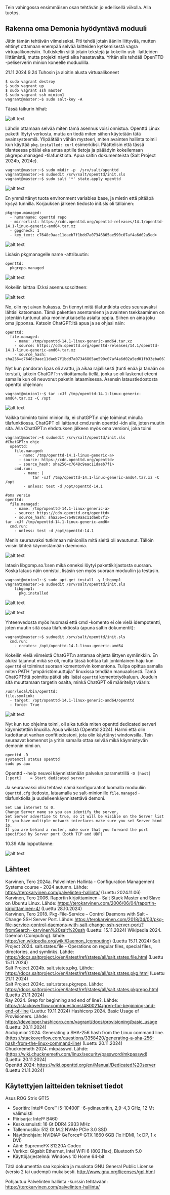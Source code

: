 Tein vahingossa ensimmäisen osan tehtävän jo edellisellä viikolla. Alla tuotos.

## Rakenna oma Demonia hyödyntävä moduuli
Jätin tämän tehtävän viimeiseksi. Piti tehdä jotain ääniin liittyvää, mutten ehtinyt ottamaan enempää selvää laitteiden kytkemisestä vagra virtuaalikoneisiin. Tutkiskelin siitä jotain tekstejä ja kokeilin usb -laitteiden liittämistä, mutta projekti näytti aika haastavalta. Yritän siis tehdää OpenTTD -peliserverin minion koneelle moduulilla.

21.11.2024 9.24 Tuhosin ja aloitin alusta virtuaalikoneet   

    $ sudo vagrant destroy
    $ sudo vagrant up
    $ sudo vagrant ssh master
    $ sudo vagrant ssh minion1
    vagrant@master:~$ sudo salt-key -A

Tässä taikurin hihat:

![alt text](image.png) 

Lähdin ottamaan selvää miten tämä asennus voisi onnistua. Openttd Linux paketti löytyi verkosta, mutta en tiedä miten siihen käytetään tätä avainsysteemiä. Ylipäätään vähän mysteeri, miten avainten hallinta toimii kun käyttää `pkg.installed: curl` esimerkiksi. Päättelisin että tässä tilanteessa pitäisi eka antaa aptille tietoja ja pääädyin kokeilemaan pkgrepo.managed -tilafunktiota. Apua saltin dokumenteista (Salt Project 2024b, 2024c).

    vagrant@master:~$ sudo mkdir -p  /srv/salt/openttd
    vagrant@master:~$ sudoedit /srv/salt/openttd/init.sls
    vagrant@master:~$ sudo salt '*' state.apply openttd

![alt text](image-1.png)

En ymmärtänyt tuota environment variablea base, ja mietin että pitääpä kysyä tunnilla. Korjauksen jälkeen tiedosto init.sls oli tällainen:

    pkgrepo.managed:
      - humanname: openttd repo
      - mirrorlist: https://cdn.openttd.org/openttd-releases/14.1/openttd-14.1-linux-generic-amd64.tar.xz
      - gpgcheck: 1
      - key_text: c7648c9aac11daeb7f1bdd7a07346865ae590c07af4a6d02a5ed>

![alt text](image-2.png)

Lisäsin pkgmanagelle name -attribuutin:

    openttd:
      pkgrepo.managed

![alt text](image-3.png)

Kokeilin laittaa ID:ksi asennusosoitteen:

![alt text](image-4.png)

No, olin nyt aivan hukassa. En tiennyt mitä tilafuntkiota edes seuraavaksi lähtisi katsomaan. Tämä pakettien asentamienn ja avainten tsekkaaminen on jotenkin tuntunut aika monimutkaiselta asialta oppia. Siihen on aina joku oma jipponsa. Katsoin ChatGPT:ltä apua ja se ohjasi näin:

    openttd:
      file.managed:
        - name: /tmp/openttd-14.1-linux-generic-amd64.tar.xz
        - source: https://cdn.openttd.org/openttd-releases/14.1/openttd-14.1-linux-generic-amd64.tar.xz
        - source_hash: sha256=c7648c9aac11daeb7f1bdd7a07346865ae590c07af4a6d02a5ed01fb33eba067

Nyt kun pandoran lipas oli avattu, ja aikaa rajallisesti (tunti enää ja tänään on torstai), jatkoin ChatGPT:n viitoittamalla tiellä, jonka se oli laskenut eteeni samalla kun oli neuvonut paketin lataamisessa. Asensin lataustiedostosta openttd ohjelman:

    vagrant@minion1:~$ tar -xJf /tmp/openttd-14.1-linux-generic-amd64.tar.xz -C /opt  

![alt text](image-5.png)

Vaikka toiminto toimi minionilla, ei chatGPT:n ohje toiminut minulla tilafunktiossa. ChatGPT oli laittanut cmd.runin openttd -idn alle, joten muutin sitä. Alla ChatGPT:n ehdotuksen jälkeen myös oma versioni, joka toimi

    vagrant@master:~$ sudoedit /srv/salt/openttd/init.sls
    #ChatGPT:n ohje
      openttd:
        file.managed:
          - name: /tmp/openttd-14.1-linux-generic-a>
          - source: https://cdn.openttd.org/openttd>
          - source_hash: sha256=c7648c9aac11daeb7f1>  
        cmd.run:
            - name: |
                tar -xJf /tmp/openttd-14.1-linux-generic-amd64.tar.xz -C /opt
            - unless: test -d /opt/openttd-14.1

    #oma versio
    openttd:
      file.managed:
        - name: /tmp/openttd-14.1-linux-generic-a>
        - source: https://cdn.openttd.org/openttd>
        - source_hash: sha256=c7648c9aac11daeb7f1>
    tar -xJf /tmp/openttd-14.1-linux-generic-amd6>
      cmd.run:
        - unless: test -d /opt/openttd-14.1

Menin seuraavaksi tutkimaan minionilla mitä sieltä oli avautunut. Tällöin voisin lähteä käynnistämään daemonia.

![alt text](image-6.png)

latasin libgomp.so.1:sen mikä onneksi löytyi pakettikirjastosta suoraan. Koska lataus näin onnistui, lisäsin sen myös suoraan moduuliin ja testasin. 

    vagrant@minion1:~$ sudo apt-get install -y libgomp1
    vagrant@master:~$ sudoedit /srv/salt/openttd/init.sls
        libgomp1:
          pkg.installed

![alt text](image-7.png)

![alt text](image-8.png)

Yhteenvedosta myös huomasi että cmd -komento ei ole vielä idempotentti, joten muutin sitä osaa tilafunktiosta (apuna saltin dokumentit):

    vagrant@master:~$ sudoedit /srv/salt/openttd/init.sls
      cmd.run:
        - creates: /opt/openttd-14.1-linux-generic-amd64




Kokeilin vielä viimeistä ChatGPT:n antamaa ohjetta liittyen symlinkkiin. En aluksi tajunnut mikä se oli, mutta tässä kohtaa tuli jonkinlainen haju kun `openttd` ei toiminut suoraan komentorivin komentona. Tulipa opittua samalla miten PATH "ympäristömuuttujia" linuxissa tehdään manuaalisesti. Tämä ChatGPT:ltä poimittu pätkä siis lisäsi `openttd` komentotyökaluun. Jouduin sitä muuttamaan targetin osalta, minkä ChatGPT oli määritellyt väärin:    

    /usr/local/bin/openttd:
    file.symlink:
      - target: /opt/openttd-14.1-linux-generic-amd64/openttd
      - force: True

![alt text](image-9.png)  

Nyt kun tuo ohjelma toimi, oli aika tutkia miten openttd dedicated serveri käynnistettiin linuxilla. Apua wikistä (Openttd 2024). Harmi että olin kadottanut vanhan confitiedostoni, jota olin käyttänyt windowsilla. Tein seuraavat komennot ja yritin samalla ottaa selvää mikä käynnistyvän demonin nimi on.

    openttd -D
    systemctl status openttd
    sudo ps aux

Openttd --help neuvoi käynnistämään palvelun parametrillä `-D [host][:port]    = Start dedicated server`

 Ja seuraavaksi olisi tehtävä nämä konfiguraatiot luomalla moduuliin `Openttd.cfg` tiedosto, lataamalla se salt-minionille `file.managed` -tilafunktiolla ja uudelleenkäynnistettävä demoni. 

    Set Lan internet to 0.
    Change Server name so you can identify the server,
    Set Server advertise to true, so it will be visible on the Server list
    If you have multiple network interfaces make sure you set Server bind ip.
    If you are behind a router, make sure that you forward the port specified by Server port (both TCP and UDP) 

10.39 Alla lopputilanne:

![alt text](image-10.png)


## Lähteet
Karvinen, Tero 2024a. Palvelinten Hallinta - Configuration Management Systems course - 2024 autumn. Lähde: https://terokarvinen.com/palvelinten-hallinta/ (Luettu 2024.11.06)  
Karvinen, Tero 2006. Raportin kirjoittaminen – Salt Stack Master and Slave on Ubuntu Linux. Lähde: https://terokarvinen.com/2006/06/04/raportin-kirjoittaminen-4/ (Luettu 28.10.2024)  
Karvinen, Tero 2018. Pkg-File-Service – Control Daemons with Salt – Change SSH Server Port. Lähde: https://terokarvinen.com/2018/04/03/pkg-file-service-control-daemons-with-salt-change-ssh-server-port/?fromSearch=karvinen%20salt%20ssh (Luettu: 15.11.2024)
Wikipedia 2024. Daemon (Computing). lähde: https://en.wikipedia.org/wiki/Daemon_(computing) (Luettu 15.11.2024)
Salt Project 2024. salt.states.file - Operations on regular files, special files, directories, and symlinks. Lähde: https://docs.saltproject.io/en/latest/ref/states/all/salt.states.file.html (Luettu 15.11.2024)  
Salt Project 2024b. salt.states.pkg. Lähde: https://docs.saltproject.io/en/latest/ref/states/all/salt.states.pkg.html (Luettu 21.11.2024)  
Salt Project 2024c. salt.states.pkgrepo. Lähde: https://docs.saltproject.io/en/latest/ref/states/all/salt.states.pkgrepo.html (Luettu 21.11.2024)  
Ray 2024. Grep for beginning and end of line?. Lähde: https://stackoverflow.com/questions/4800214/grep-for-beginning-and-end-of-line (Luettu: 19.11.2024)
Hashicorp 2024. Basic Usage of Provisioners. Lähde: https://developer.hashicorp.com/vagrant/docs/provisioning/basic_usage (Luettu: 20.11.2024)  
Acdcjunior 2024. Generating a SHA-256 hash from the Linux command line. (https://stackoverflow.com/questions/3358420/generating-a-sha-256-hash-from-the-linux-command-line) (Luettu 20.11.2024)  
Chucknemeth 2024. mkpasswd. Lähde: (https://wiki.chucknemeth.com/linux/security/password/mkpasswd) (Luettu: 20.11.2024)  
Openttd 2024: https://wiki.openttd.org/en/Manual/Dedicated%20server (Luettu 21.11.2024)  

## Käytettyjen laitteiden tekniset tiedot

Asus ROG Strix GT15

-   Suoritin: Intel® Core™ i5-10400F -6-ydinsuoritin, 2,9-4,3 GHz, 12 Mt välimuisti
-   Piirisarja: Intel® B460
-   Keskusmuisti: 16 Gt DDR4 2933 MHz
-   Tallennustila: 512 Gt M.2 NVMe PCIe 3.0 SSD
-   Näytönohjain: NVIDIA® GeForce® GTX 1660 6GB (1x HDMI, 1x DP, 1 x DVI)
-   Ääni: SupremeFX S1220A Codec
-   Verkko: Gigabit Ethernet, Intel WiFi 6 (802.11ax), Bluetooth 5.0
-   Käyttöjärjestelmä: Windows 10 Home 64-bit

Tätä dokumenttia saa kopioida ja muokata GNU General Public License (versio 2 tai uudempi) mukaisesti. http://www.gnu.org/licenses/gpl.html

Pohjautuu Palvelinten hallinta -kurssin tehtävään: https://terokarvinen.com/palvelinten-hallinta/